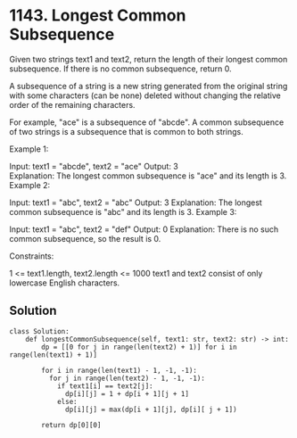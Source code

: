 # 1143. Longest Common Subsequence
Given two strings text1 and text2, return the length of their longest common subsequence. If there is no common subsequence, return 0.

A subsequence of a string is a new string generated from the original string with some characters (can be none) deleted without changing the relative order of the remaining characters.

For example, "ace" is a subsequence of "abcde".
A common subsequence of two strings is a subsequence that is common to both strings.

 

Example 1:

Input: text1 = "abcde", text2 = "ace" 
Output: 3  
Explanation: The longest common subsequence is "ace" and its length is 3.
Example 2:

Input: text1 = "abc", text2 = "abc"
Output: 3
Explanation: The longest common subsequence is "abc" and its length is 3.
Example 3:

Input: text1 = "abc", text2 = "def"
Output: 0
Explanation: There is no such common subsequence, so the result is 0.
 

Constraints:

1 <= text1.length, text2.length <= 1000
text1 and text2 consist of only lowercase English characters.

## Solution
```
class Solution:
    def longestCommonSubsequence(self, text1: str, text2: str) -> int:
        dp = [[0 for j in range(len(text2) + 1)] for i in range(len(text1) + 1)]

        for i in range(len(text1) - 1, -1, -1):
          for j in range(len(text2) - 1, -1, -1):
            if text1[i] == text2[j]:
              dp[i][j] = 1 + dp[i + 1][j + 1]
            else:
              dp[i][j] = max(dp[i + 1][j], dp[i][ j + 1])
        
        return dp[0][0]
```